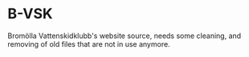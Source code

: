 B-VSK
===

Bromölla Vattenskidklubb's website source, needs some cleaning, and removing of old files that are not in use anymore.
